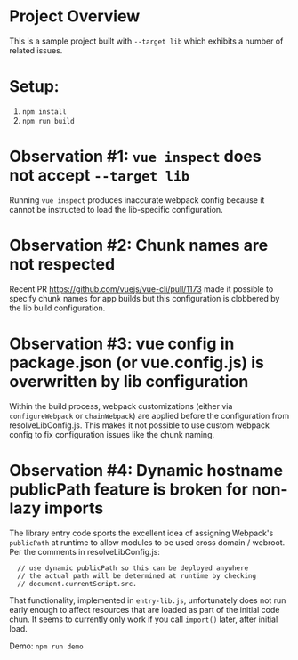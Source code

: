 # Project Overview

This is a sample project built with `--target lib` which exhibits a number of related issues.

# Setup:

1. `npm install`
2. `npm run build`

# Observation #1: `vue inspect` does not accept `--target lib`

Running `vue inspect` produces inaccurate webpack config because it cannot be instructed to load the lib-specific configuration.

# Observation #2: Chunk names are not respected

Recent PR https://github.com/vuejs/vue-cli/pull/1173 made it possible to specify chunk names for app builds but this configuration is clobbered by the lib build configuration.

# Observation #3: vue config in package.json (or vue.config.js) is overwritten by lib configuration

Within the build process, webpack customizations (either via `configureWebpack` or `chainWebpack`) are applied before the configuration from resolveLibConfig.js. This makes it not possible to use custom webpack config to fix configuration issues like the chunk naming.

# Observation #4: Dynamic hostname publicPath feature is broken for non-lazy imports

The library entry code sports the excellent idea of assigning Webpack's `publicPath` at runtime to allow modules to be used cross domain / webroot. Per the comments in resolveLibConfig.js:
```
  // use dynamic publicPath so this can be deployed anywhere
  // the actual path will be determined at runtime by checking
  // document.currentScript.src.
```

That functionality, implemented in `entry-lib.js`, unfortunately does not run early enough to affect resources that are loaded as part of the initial code chun. It seems to currently only work if you call `import()` later, after initial load. 

Demo: `npm run demo`
